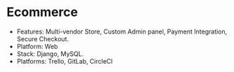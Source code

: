 # Ecommerce
- Features: Multi-vendor Store, Custom Admin panel, Payment Integration, Secure Checkout.
- Platform: Web
- Stack: Django, MySQL.
- Platforms: Trello, GitLab, CircleCI
